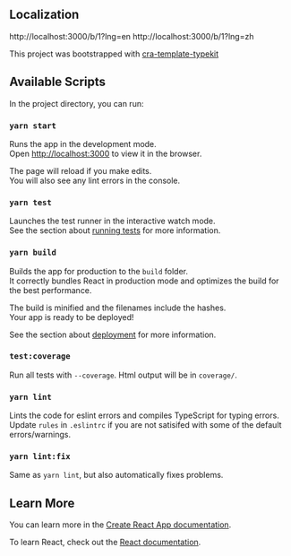## Localization

http://localhost:3000/b/1?lng=en
http://localhost:3000/b/1?lng=zh

This project was bootstrapped with [cra-template-typekit](https://github.com/rrebase/cra-template-typekit)

## Available Scripts

In the project directory, you can run:

### `yarn start`

Runs the app in the development mode.<br />
Open [http://localhost:3000](http://localhost:3000) to view it in the browser.

The page will reload if you make edits.<br />
You will also see any lint errors in the console.

### `yarn test`

Launches the test runner in the interactive watch mode.<br />
See the section about [running tests](https://facebook.github.io/create-react-app/docs/running-tests) for more information.

### `yarn build`

Builds the app for production to the `build` folder.<br />
It correctly bundles React in production mode and optimizes the build for the best performance.

The build is minified and the filenames include the hashes.<br />
Your app is ready to be deployed!

See the section about [deployment](https://facebook.github.io/create-react-app/docs/deployment) for more information.

### `test:coverage`

Run all tests with `--coverage`. Html output will be in `coverage/`.

### `yarn lint`

Lints the code for eslint errors and compiles TypeScript for typing errors.
Update `rules` in `.eslintrc` if you are not satisifed with some of the default errors/warnings.

### `yarn lint:fix`

Same as `yarn lint`, but also automatically fixes problems.

## Learn More

You can learn more in the [Create React App documentation](https://facebook.github.io/create-react-app/docs/getting-started).

To learn React, check out the [React documentation](https://reactjs.org/).
